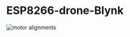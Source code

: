 # ESP8266-drone-Blynk
![motor alignments](https://github.com/user-attachments/assets/91b084fc-5c3c-4f2b-9d8f-1196b5381ae8)
